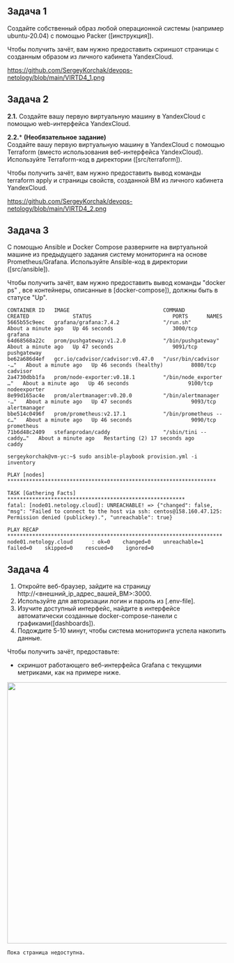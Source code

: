 ## Задача 1

Создайте собственный образ любой операционной системы (например ubuntu-20.04) с помощью Packer ([инструкция]).

Чтобы получить зачёт, вам нужно предоставить скриншот страницы с созданным образом из личного кабинета YandexCloud.

https://github.com/SergeyKorchak/devops-netology/blob/main/VIRTD4_1.png

## Задача 2

**2.1.** Создайте вашу первую виртуальную машину в YandexCloud с помощью web-интерфейса YandexCloud.        

**2.2.*** **(Необязательное задание)**      
Создайте вашу первую виртуальную машину в YandexCloud с помощью Terraform (вместо использования веб-интерфейса YandexCloud).
Используйте Terraform-код в директории ([src/terraform]).

Чтобы получить зачёт, вам нужно предоставить вывод команды terraform apply и страницы свойств, созданной ВМ из личного кабинета YandexCloud.

https://github.com/SergeyKorchak/devops-netology/blob/main/VIRTD4_2.png

## Задача 3

С помощью Ansible и Docker Compose разверните на виртуальной машине из предыдущего задания систему мониторинга на основе Prometheus/Grafana.
Используйте Ansible-код в директории ([src/ansible]).

Чтобы получить зачёт, вам нужно предоставить вывод команды "docker ps" , все контейнеры, описанные в [docker-compose]),  должны быть в статусе "Up".

```
CONTAINER ID   IMAGE                              COMMAND                  CREATED              STATUS                          PORTS      NAMES
5665b55c9eec   grafana/grafana:7.4.2              "/run.sh"                About a minute ago   Up 46 seconds                   3000/tcp   grafana
64d68568a22c   prom/pushgateway:v1.2.0            "/bin/pushgateway"       About a minute ago   Up 47 seconds                   9091/tcp   pushgateway
be62a686d4ef   gcr.io/cadvisor/cadvisor:v0.47.0   "/usr/bin/cadvisor -…"   About a minute ago   Up 46 seconds (healthy)         8080/tcp   cadvisor
2a4730dbb1fa   prom/node-exporter:v0.18.1         "/bin/node_exporter …"   About a minute ago   Up 46 seconds                   9100/tcp   nodeexporter
8e99d165ac4e   prom/alertmanager:v0.20.0          "/bin/alertmanager -…"   About a minute ago   Up 47 seconds                   9093/tcp   alertmanager
bbe514c0496f   prom/prometheus:v2.17.1            "/bin/prometheus --c…"   About a minute ago   Up 46 seconds                   9090/tcp   prometheus
71b6d48c2409   stefanprodan/caddy                 "/sbin/tini -- caddy…"   About a minute ago   Restarting (2) 17 seconds ago              caddy  

sergeykorchak@vm-yc:~$ sudo ansible-playbook provision.yml -i inventory

PLAY [nodes] *******************************************************************

TASK [Gathering Facts] *********************************************************
fatal: [node01.netology.cloud]: UNREACHABLE! => {"changed": false, "msg": "Failed to connect to the host via ssh: centos@158.160.47.125: Permission denied (publickey).", "unreachable": true}

PLAY RECAP *********************************************************************
node01.netology.cloud      : ok=0    changed=0    unreachable=1    failed=0    skipped=0    rescued=0    ignored=0   
```

## Задача 4

1. Откройте веб-браузер, зайдите на страницу http://<внешний_ip_адрес_вашей_ВМ>:3000.
2. Используйте для авторизации логин и пароль из [.env-file].
3. Изучите доступный интерфейс, найдите в интерфейсе автоматически созданные docker-compose-панели с графиками([dashboards]).
4. Подождите 5-10 минут, чтобы система мониторинга успела накопить данные.

Чтобы получить зачёт, предоставьте: 

- скриншот работающего веб-интерфейса Grafana с текущими метриками, как на примере ниже.
<p align="center">
  <img width="1200" height="600" src="./assets/yc_02.png">
</p>

```
Пока страница недоступна.
```
